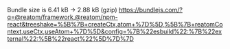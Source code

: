 Bundle size is 6.41 kB -> 2.88 kB (gzip)
https://bundlejs.com/?q=@reatom/framework,@reatom/npm-react&treeshake=%5B%7B+createCtx,atom+%7D%5D,%5B%7B+reatomContext,useCtx,useAtom+%7D%5D&config=%7B%22esbuild%22:%7B%22external%22:%5B%22react%22%5D%7D%7D
